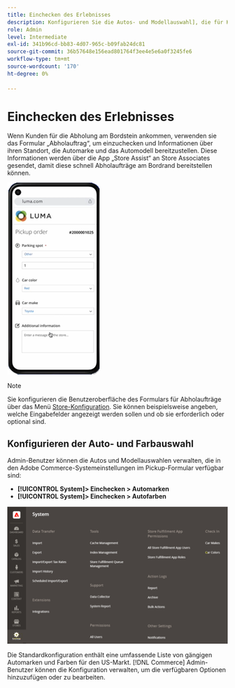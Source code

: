 ```yaml
---
title: Einchecken des Erlebnisses
description: Konfigurieren Sie die Autos- und Modellauswahl], die für Kunden von Randabholungen verfügbar ist, wenn sie das Formular für die Abholung ausfüllen.
role: Admin
level: Intermediate
exl-id: 341b96cd-bb83-4d07-965c-b09fab24dc81
source-git-commit: 36b57648e156ead801764f3ee4e5e6a0f3245fe6
workflow-type: tm+mt
source-wordcount: '170'
ht-degree: 0%

---
```


# Einchecken des Erlebnisses

Wenn Kunden für die Abholung am Bordstein ankommen, verwenden sie das Formular „Abholauftrag“, um einzuchecken und Informationen über ihren Standort, die Automarke und das Automodell bereitzustellen. Diese Informationen werden über die App „Store Assist“ an Store Associates gesendet, damit diese schnell Abholaufträge am Bordrand bereitstellen können.

![[!DNL Check-In Experience Car Make]- und [!DNL Model] für den Bordsteinabtaster](assets/checkin-system-settings-car-options.png)

>[!NOTE]
>
>Sie konfigurieren die Benutzeroberfläche des Formulars für Abholaufträge über das Menü [Store-Konfiguration](merchant-store-configuration.md#configure-check-in-experience-interface-options). Sie können beispielsweise angeben, welche Eingabefelder angezeigt werden sollen und ob sie erforderlich oder optional sind.


## Konfigurieren der Auto- und Farbauswahl

Admin-Benutzer können die Autos und Modellauswahlen verwalten, die in den Adobe Commerce-Systemeinstellungen im Pickup-Formular verfügbar sind:

- **[!UICONTROL System]> Einchecken > Automarken**
- **[!UICONTROL System]> Einchecken > Autofarben**

![[!DNL Check-In Experience system configuration for curbside pickup]](assets/check-in-experience-system-config.png)

Die Standardkonfiguration enthält eine umfassende Liste von gängigen Automarken und Farben für den US-Markt. [!DNL Commerce] Admin-Benutzer können die Konfiguration verwalten, um die verfügbaren Optionen hinzuzufügen oder zu bearbeiten.
